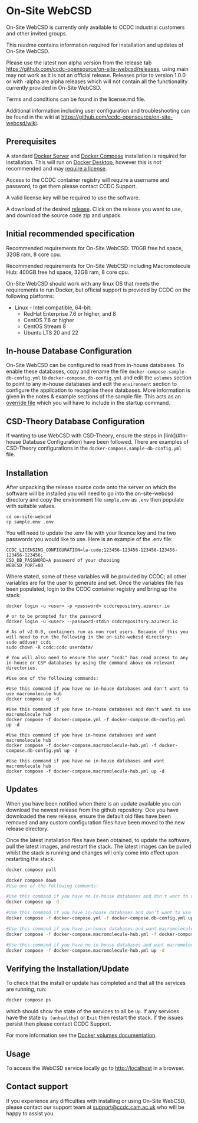 # On-Site WebCSD

On-Site WebCSD is currently only available to CCDC industrial customers and other invited groups.

This readme contains information required for installation and updates of On-Site WebCSD.

Please use the latest non alpha version from the release tab <https://github.com/ccdc-opensource/on-site-webcsd/releases>, using main may not work as it is not an official release. Releases prior to version 1.0.0 or with <version>-alpha are alpha releases which will not contain all the functionality currently provided in On-Site WebCSD.

Terms and conditions can be found in the license.md file.

Additional information including user configuration and troubleshooting can be found in the wiki at <https://github.com/ccdc-opensource/on-site-webcsd/wiki>.

## Prerequisites

A standard [Docker Server](https://docs.docker.com/engine/install/#server) and [Docker Compose](https://docs.docker.com/compose/install/) installation is required for installation. This will run on [Docker Desktop](https://docs.docker.com/engine/install/#desktop), however this is not recommended and may [require a license](https://www.docker.com/legal/docker-subscription-service-agreement/).

Access to the CCDC container registry will require a username and password, to get them please contact CCDC Support.

A valid license key will be required to use the software.

A download of the desired [release](https://github.com/ccdc-opensource/on-site-webcsd/releases).
Click on the release you want to use, and download the source code zip and unpack.

## Initial recommended specification

Recommended requirements for On-Site WebCSD:
170GB free hd space, 32GB ram, 8 core cpu.

Recommended requirements for On-Site WebCSD including Macromolecule Hub:
400GB free hd space, 32GB ram, 8 core cpu.

On-Site WebCSD should work with any linux OS that meets the requirements to run Docker, but official support is provided by CCDC on the following platforms:

- Linux - Intel compatible, 64-bit:
  - RedHat Enterprise 7.6 or higher, and 8
  - CentOS 7.6 or higher
  - CentOS Stream 8
  - Ubuntu LTS 20 and 22

## In-house Database Configuration

On-Site WebCSD can be configured to read from in-house databases. To enable these databases, copy and rename the file `docker-compose.sample-db-config.yml` to `docker-compose.db-config.yml` and edit the `volumes` section to point to any in-house databases and edit the `environment` section to configure the application to recognise these databases. More information is given in the notes & example sections of the sample file. This acts as an [override file](https://docs.docker.com/compose/extends/) which you will have to include in the startup command.

## CSD-Theory Database Configuration

If wanting to use WebCSD with CSD-Theory, ensure the steps in [link](#In-house Database Configuration) have been followed.
There are examples of CSD-Theory configurations in the `docker-compose.sample-db-config.yml` file.

## Installation

After unpacking the release source code onto the server on which the software will be installed you will need to go into the on-site-webcsd directory and copy the environment file `sample.env` as `.env` then populate with suitable values.

```
cd on-site-webcsd
cp sample.env .env
```

You will need to update the .env file with your licence key and the two passwords you would like to use.
Here is an example of the .env file:

```
CCDC_LICENSING_CONFIGURATION=la-code;123456-123456-123456-123456-123456-123456;
CSD_DB_PASSWORD=A password of your choosing
WEBCSD_PORT=80
```

Where stated, some of these variables will be provided by CCDC; all other variables are for the user to generate and set.
Once the variables file has been populated, login to the CCDC container registry and bring up the stack:

```
docker login -u <user> -p <password> ccdcrepository.azurecr.io

# or to be prompted for the password
docker login -u <user> --password-stdin ccdcrepository.azurecr.io

# As of v2.0.0, containers run as non root users. Because of this you will need to run the following in the on-site-webcsd directory:
sudo adduser ccdc
sudo chown -R ccdc:ccdc userdata/

# You will also need to ensure the user "ccdc" has read access to any in-house or CSP databases by using the command above on relevant directories. 

#Use one of the following commands: 

#Use this command if you have no in-house databases and don't want to use macromolecule hub
docker compose up -d

#Use this command if you have in-house databases and don't want to use macromolecule hub 
docker compose -f docker-compose.yml -f docker-compose.db-config.yml up -d

#Use this command if you have in-house databases and want macromolecule hub 
docker compose -f docker-compose.macromolecule-hub.yml -f docker-compose.db-config.yml up -d

#Use this command if you have no in-house databases and want macromolecule hub
docker compose -f docker-compose.macromolecule-hub.yml up -d
```

## Updates

When you have been notified when there is an update available you can download the newest release from the github repository.
Oce you have downloaded the new release, ensure the default old files have been removed and any custom configuration files have been moved to the new release directory.

Once the latest installation files have been obtained, to update the software, pull the latest images, and restart the stack. The latest images can be pulled whilst the stack is running and changes will only come into effect upon restarting the stack.

```sh
docker compose pull

docker compose down
#Use one of the following commands: 

#Use this command if you have no in-house databases and don't want to use macromolecule hub
docker compose up -d

#Use this command if you have in-house databases and don't want to use macromolecule hub 
docker compose -f docker-compose.yml -f docker-compose.db-config.yml up -d

#Use this command if you have in-house databases and want macromolecule hub 
docker compose -f docker-compose.macromolecule-hub.yml -f docker-compose.db-config.yml up -d

#Use this command if you have no in-house databases and want macromolecule hub
docker compose -f docker-compose.macromolecule-hub.yml up -d
```

## Verifying the Installation/Update

To check that the install or update has completed and that all the services are running, run:

```sh
docker compose ps
```

which should show the state of the services to all be `Up`. If any services have the state `Up (unhealthy)` or `Exit` then restart the stack. If the issues persist then please contact CCDC Support.

For more information see the [Docker volumes documentation](https://docs.docker.com/compose/compose-file/#volumes).

## Usage

To access the WebCSD service locally go to <http://localhost> in a browser.

## Contact support

If you experience any difficulties with installing or using On-Site WebCSD, please contact our support team at <support@ccdc.cam.ac.uk> who will be happy to assist you.
